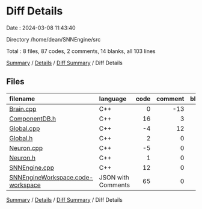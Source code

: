 # Diff Details

Date : 2024-03-08 11:43:40

Directory /home/dean/SNNEngine/src

Total : 8 files,  87 codes, 2 comments, 14 blanks, all 103 lines

[Summary](results.md) / [Details](details.md) / [Diff Summary](diff.md) / Diff Details

## Files
| filename | language | code | comment | blank | total |
| :--- | :--- | ---: | ---: | ---: | ---: |
| [Brain.cpp](/Brain.cpp) | C++ | 0 | -13 | 2 | -11 |
| [ComponentDB.h](/ComponentDB.h) | C++ | 16 | 3 | 3 | 22 |
| [Global.cpp](/Global.cpp) | C++ | -4 | 12 | 5 | 13 |
| [Global.h](/Global.h) | C++ | 2 | 0 | 2 | 4 |
| [Neuron.cpp](/Neuron.cpp) | C++ | -5 | 0 | 0 | -5 |
| [Neuron.h](/Neuron.h) | C++ | 1 | 0 | 0 | 1 |
| [SNNEngine.cpp](/SNNEngine.cpp) | C++ | 12 | 0 | 2 | 14 |
| [SNNEngineWorkspace.code-workspace](/SNNEngineWorkspace.code-workspace) | JSON with Comments | 65 | 0 | 0 | 65 |

[Summary](results.md) / [Details](details.md) / [Diff Summary](diff.md) / Diff Details